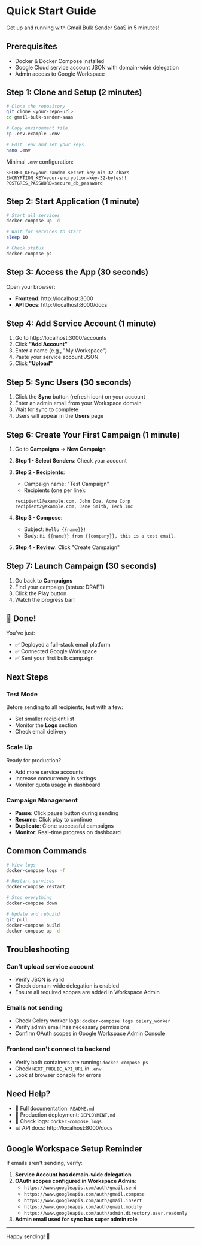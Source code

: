 # Quick Start Guide

Get up and running with Gmail Bulk Sender SaaS in 5 minutes!

## Prerequisites

- Docker & Docker Compose installed
- Google Cloud service account JSON with domain-wide delegation
- Admin access to Google Workspace

## Step 1: Clone and Setup (2 minutes)

```bash
# Clone the repository
git clone <your-repo-url>
cd gmail-bulk-sender-saas

# Copy environment file
cp .env.example .env

# Edit .env and set your keys
nano .env
```

Minimal `.env` configuration:

```env
SECRET_KEY=your-random-secret-key-min-32-chars
ENCRYPTION_KEY=your-encryption-key-32-bytes!!
POSTGRES_PASSWORD=secure_db_password
```

## Step 2: Start Application (1 minute)

```bash
# Start all services
docker-compose up -d

# Wait for services to start
sleep 10

# Check status
docker-compose ps
```

## Step 3: Access the App (30 seconds)

Open your browser:
- **Frontend**: http://localhost:3000
- **API Docs**: http://localhost:8000/docs

## Step 4: Add Service Account (1 minute)

1. Go to http://localhost:3000/accounts
2. Click **"Add Account"**
3. Enter a name (e.g., "My Workspace")
4. Paste your service account JSON
5. Click **"Upload"**

## Step 5: Sync Users (30 seconds)

1. Click the **Sync** button (refresh icon) on your account
2. Enter an admin email from your Workspace domain
3. Wait for sync to complete
4. Users will appear in the **Users** page

## Step 6: Create Your First Campaign (1 minute)

1. Go to **Campaigns** → **New Campaign**

2. **Step 1 - Select Senders**: Check your account

3. **Step 2 - Recipients**: 
   - Campaign name: "Test Campaign"
   - Recipients (one per line):
   ```
   recipient1@example.com, John Doe, Acme Corp
   recipient2@example.com, Jane Smith, Tech Inc
   ```

4. **Step 3 - Compose**:
   - Subject: `Hello {{name}}!`
   - Body: `Hi {{name}} from {{company}}, this is a test email.`

5. **Step 4 - Review**: Click "Create Campaign"

## Step 7: Launch Campaign (30 seconds)

1. Go back to **Campaigns**
2. Find your campaign (status: DRAFT)
3. Click the **Play** button
4. Watch the progress bar!

## 🎉 Done!

You've just:
- ✅ Deployed a full-stack email platform
- ✅ Connected Google Workspace
- ✅ Sent your first bulk campaign

## Next Steps

### Test Mode
Before sending to all recipients, test with a few:
- Set smaller recipient list
- Monitor the **Logs** section
- Check email delivery

### Scale Up
Ready for production?
- Add more service accounts
- Increase concurrency in settings
- Monitor quota usage in dashboard

### Campaign Management
- **Pause**: Click pause button during sending
- **Resume**: Click play to continue
- **Duplicate**: Clone successful campaigns
- **Monitor**: Real-time progress on dashboard

## Common Commands

```bash
# View logs
docker-compose logs -f

# Restart services
docker-compose restart

# Stop everything
docker-compose down

# Update and rebuild
git pull
docker-compose build
docker-compose up -d
```

## Troubleshooting

### Can't upload service account
- Verify JSON is valid
- Check domain-wide delegation is enabled
- Ensure all required scopes are added in Workspace Admin

### Emails not sending
- Check Celery worker logs: `docker-compose logs celery_worker`
- Verify admin email has necessary permissions
- Confirm OAuth scopes in Google Workspace Admin Console

### Frontend can't connect to backend
- Verify both containers are running: `docker-compose ps`
- Check `NEXT_PUBLIC_API_URL` in `.env`
- Look at browser console for errors

## Need Help?

- 📖 Full documentation: `README.md`
- 🚀 Production deployment: `DEPLOYMENT.md`
- 🐛 Check logs: `docker-compose logs`
- 📊 API docs: http://localhost:8000/docs

## Google Workspace Setup Reminder

If emails aren't sending, verify:

1. **Service Account has domain-wide delegation**
2. **OAuth scopes configured in Workspace Admin**:
   - `https://www.googleapis.com/auth/gmail.send`
   - `https://www.googleapis.com/auth/gmail.compose`
   - `https://www.googleapis.com/auth/gmail.insert`
   - `https://www.googleapis.com/auth/gmail.modify`
   - `https://www.googleapis.com/auth/admin.directory.user.readonly`
3. **Admin email used for sync has super admin role**

---

Happy sending! 📧

